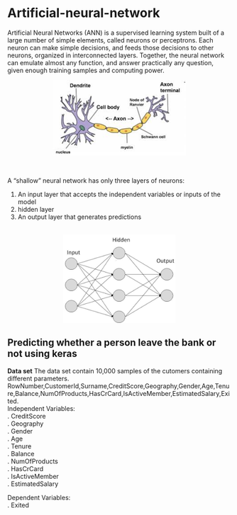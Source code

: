 # Artificial-neural-network
Artificial Neural Networks (ANN) is a supervised learning system built of a 
large number of simple elements, called neurons or perceptrons. Each neuron 
can make simple decisions, and feeds those decisions to other neurons, organized
in interconnected layers. Together, the neural network can emulate almost any 
function, and answer practically any question, given enough training samples
and computing power. 

<p align="center">
   <img src="image/neuron.jpg" height="170"/>
</p><br/>

A “shallow” neural network has only three layers of neurons:<br/>
1. An input layer that accepts the independent variables or inputs of the model<br/>
2. hidden layer<br/>
3. An output layer that generates predictions<br><br/>
<p align="center">
   <img src="image/network.jpg" height="200"/>
</p>

## Predicting whether a person leave the bank or not using keras 

<b>Data set</b>
The data set contain 10,000 samples of the cutomers containing different parameters.<br/>
RowNumber,CustomerId,Surname,CreditScore,Geography,Gender,Age,Tenure,Balance,NumOfProducts,HasCrCard,IsActiveMember,EstimatedSalary,Exited.<br/>
Independent Variables: <br/>
 . CreditScore <br/>
 . Geography<br/>
 . Gender <br/>
 . Age <br/>
 . Tenure <br/>
 . Balance<br/>
 . NumOfProducts<br/>
 . HasCrCard<br/>
 . IsActiveMember<br/>
 . EstimatedSalary<br/>
  
 Dependent Variables:<br/>
  . Exited<br/>
  
